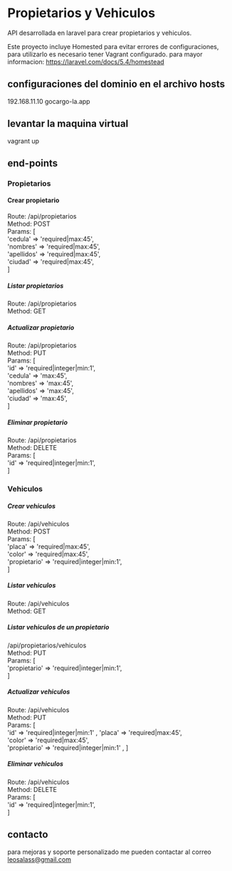 # Propietarios y Vehiculos
API desarrollada en laravel para crear propietarios y vehiculos.   

Este proyecto incluye Homested para evitar errores de configuraciones, para utilizarlo es necesario tener Vagrant configurado. para mayor informacion: https://laravel.com/docs/5.4/homestead

## configuraciones del dominio en el archivo hosts
192.168.11.10	gocargo-la.app

## levantar la maquina virtual
vagrant up

## end-points

### Propietarios 

#### Crear propietario
Route: /api/propietarios  
Method: POST  
Params: [  
            'cedula' => 'required|max:45',  
            'nombres' => 'required|max:45',  
            'apellidos' => 'required|max:45',  
            'ciudad' => 'required|max:45',  
]

##### Listar propietarios
Route: /api/propietarios  
Method: GET

##### Actualizar propietario
Route: /api/propietarios  
Method: PUT  
Params: [  
            'id' => 'required|integer|min:1',  
            'cedula' => 'max:45',  
            'nombres' => 'max:45',  
            'apellidos' => 'max:45',  
            'ciudad' => 'max:45',  
]

##### Eliminar propietario
Route: /api/propietarios  
Method: DELETE  
Params: [  
            'id' => 'required|integer|min:1',  
]


### Vehiculos

##### Crear vehiculos
Route: /api/vehiculos  
Method: POST  
Params: [  
            'placa' => 'required|max:45',  
            'color' => 'required|max:45',  
            'propietario' => 'required|integer|min:1',  
]

##### Listar vehiculos
Route: /api/vehiculos  
Method: GET  

##### Listar vehiculos de un propietario
/api/propietarios/vehiculos  
Method: PUT  
Params: [  
            'propietario' => 'required|integer|min:1',  
]  

##### Actualizar vehiculos
Route: /api/vehiculos  
Method: PUT  
Params: [  
            'id' => 'required|integer|min:1'  ,
            'placa' => 'required|max:45',  
            'color' => 'required|max:45',  
            'propietario' => 'required|integer|min:1'  ,
]  

##### Eliminar vehiculos
Route: /api/vehiculos  
Method: DELETE  
Params: [  
            'id' => 'required|integer|min:1',  
]  


## contacto
para mejoras y soporte personalizado me pueden contactar al correo leosalass@gmail.com